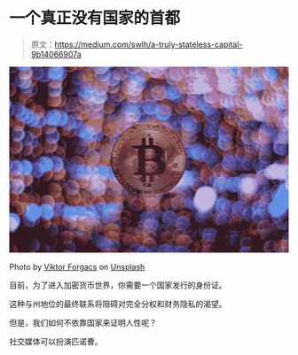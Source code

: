 # 一个真正没有国家的首都

> 原文：<https://medium.com/swlh/a-truly-stateless-capital-9b14066907a>

![](img/0f18a5aa58bf48a6e9dda588aa0bf058.png)

Photo by [Viktor Forgacs](https://unsplash.com/@sonance?utm_source=medium&utm_medium=referral) on [Unsplash](https://unsplash.com?utm_source=medium&utm_medium=referral)

目前，为了进入加密货币世界，你需要一个国家发行的身份证。

这种与州地位的最终联系将阻碍对完全分权和财务隐私的渴望。

但是，我们如何不依靠国家来证明人性呢？

社交媒体可以扮演匹诺曹。